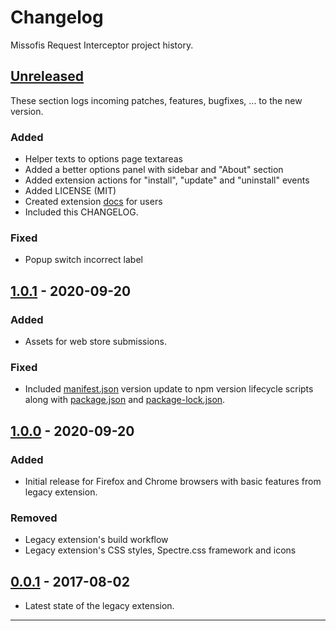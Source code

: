 # Changelog

Missofis Request Interceptor project history.

## [Unreleased][]

These section logs incoming patches, features, bugfixes, ... to the new version.

### Added

- Helper texts to options page textareas
- Added a better options panel with sidebar and "About" section
- Added extension actions for "install", "update" and "uninstall" events
- Added LICENSE (MIT)
- Created extension [docs](docs/user.md "User Documentation") for users
- Included this CHANGELOG.

### Fixed

- Popup switch incorrect label

## [1.0.1][] - 2020-09-20

### Added

- Assets for web store submissions.

### Fixed

- Included [manifest.json](extension/manifest.json "manifest.json") version update to npm version lifecycle scripts along with [package.json](package.json "package.json") and [package-lock.json](package-lock.json "package-lock.json").

## [1.0.0][] - 2020-09-20

### Added

- Initial release for Firefox and Chrome browsers with basic features from legacy extension.

### Removed

- Legacy extension's build workflow
- Legacy extension's CSS styles, Spectre.css framework and icons

## [0.0.1][0.0.1] - 2017-08-02

- Latest state of the legacy extension.

---

[unreleased]: https://github.com/xkema/missofis-request-interceptor/compare/v1.0.1...development
[1.0.1]: https://github.com/xkema/missofis-request-interceptor/compare/v1.0.0...v1.0.1
[1.0.0]: https://github.com/xkema/missofis-request-interceptor/compare/v0.0.1...v1.0.0
[0.0.1]: https://github.com/xkema/missofis-request-interceptor/releases/tag/v0.0.1